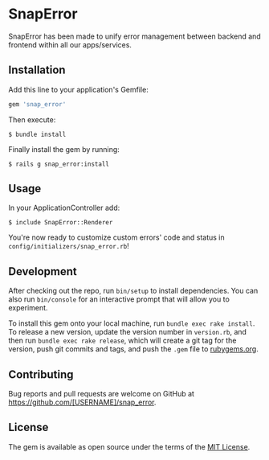 # SnapError

SnapError has been made to unify error management between backend and frontend within all our apps/services.

## Installation

Add this line to your application's Gemfile:

```ruby
gem 'snap_error'
```

Then execute:

    $ bundle install

Finally install the gem by running:

    $ rails g snap_error:install
## Usage

In your ApplicationController add:

    $ include SnapError::Renderer

You're now ready to customize custom errors' code and status in `config/initializers/snap_error.rb`!
## Development

After checking out the repo, run `bin/setup` to install dependencies. You can also run `bin/console` for an interactive prompt that will allow you to experiment.

To install this gem onto your local machine, run `bundle exec rake install`. To release a new version, update the version number in `version.rb`, and then run `bundle exec rake release`, which will create a git tag for the version, push git commits and tags, and push the `.gem` file to [rubygems.org](https://rubygems.org).

## Contributing

Bug reports and pull requests are welcome on GitHub at https://github.com/[USERNAME]/snap_error.


## License

The gem is available as open source under the terms of the [MIT License](https://opensource.org/licenses/MIT).
